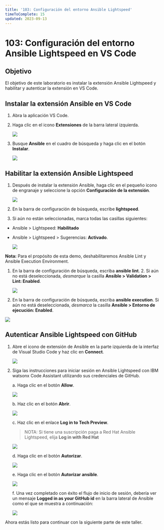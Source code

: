 ```yaml
---
title: '103: Configuración del entorno Ansible Lightspeed'
timeToComplete: 15
updated: 2023-09-13
---
```


# 103: Configuración del entorno Ansible Lightspeed en VS Code

## Objetivo

El objetivo de este laboratorio es instalar la extensión Ansible Lightspeed y habilitar y autenticar la extensión en VS Code. 

## Instalar la extensión Ansible en VS Code

1. Abra la aplicación VS Code.
2. Haga clic en el icono **Extensiones** de la barra lateral izquierda.

    ![](./images/settings-icon.png)
3. Busque **Ansible** en el cuadro de búsqueda y haga clic en el botón **Instalar**.

    ![](./images/search-for-ansible.png)

## Habilitar la extensión Ansible Lightspeed

1. Después de instalar la extensión Ansible, haga clic en el pequeño icono de engranaje y seleccione la opción **Configuración de la extensión**.

    ![](./images/gear-icon.png)
2. En la barra de configuración de búsqueda, escribe **lightspeed**.
3. Si aún no están seleccionadas, marca todas las casillas siguientes:
 - Ansible > Lightspeed: **Habilitado**
 - Ansible > Lightspeed > Sugerencias: **Activado**.

    ![](./images/enable-lightspeed.png)

**Nota:** Para el propósito de esta demo, deshabilitaremos Ansible Lint y Ansible Execution Environment.

1. En la barra de configuración de búsqueda, escriba **ansible lint**. 2. Si aún no está deseleccionada, *desmarque* la casilla **Ansible > Validation > Lint: **Enabled****.

    ![](./images/disable-ansible-lint.png)

2. En la barra de configuración de búsqueda, escriba **ansible execution**. Si aún no está deseleccionada, *desmarca* la casilla **Ansible > Entorno de ejecución: **Enabled****.

![](./images/disable-ansible-exec.png)

## Autenticar Ansible Lightspeed con GitHub

1. Abre el icono de extensión de Ansible en la parte izquierda de la interfaz de Visual Studio Code y haz clic en **Connect**.

    ![](./images/connect-ansible.png)

2. Siga las instrucciones para iniciar sesión en Ansible Lightspeed con IBM watsonx Code Assistant utilizando sus credenciales de GitHub.

    a. Haga clic en el botón **Allow**.

    ![](./images/ansible-sign-in.png)

    b. Haz clic en el botón **Abrir**.

    ![](./images/external-website.png)

    c. Haz clic en el enlace **Log in to Tech Preview**.

    > NOTA: Si tiene una suscripción paga a Red Hat Ansible Lightspeed, elija **Log in with Red Hat**

    ![](./images/github-login.png)

    d. Haga clic en el botón **Autorizar**.

    ![](./images/authorize-ansible.png)

    e. Haga clic en el botón **Autorizar ansible**.

    ![](./images/authorize-ansible-github.png)

    f. Una vez completado con éxito el flujo de inicio de sesión, debería ver un mensaje **Logged in as your GitHub id** en la barra lateral de Ansible como el que se muestra a continuación:

    ![](./images/ansible-logged.png)
    

Ahora estás listo para continuar con la siguiente parte de este taller.

